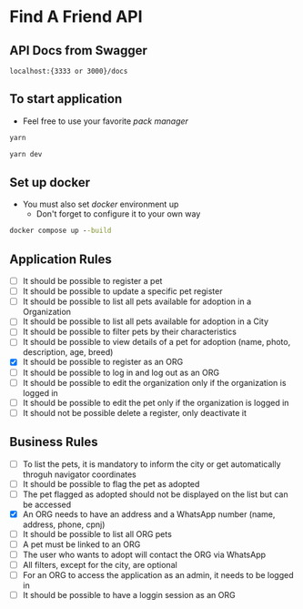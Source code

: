 # Find A Friend API

## API Docs from Swagger

`localhost:{3333 or 3000}/docs`

## To start application

- Feel free to use your favorite *pack manager*

```cmd
yarn

yarn dev
```

## Set up docker

- You must also set *docker* environment up
  - Don't forget to configure it to your own way

```cmd
docker compose up --build
````

## Application Rules

- [ ] It should be possible to register a pet
- [ ] It should be possible to update a specific pet register
- [ ] It should be possible to list all pets available for adoption in a Organization
- [ ] It should be possible to list all pets available for adoption in a City
- [ ] It should be possible to filter pets by their characteristics
- [ ] It should be possible to view details of a pet for adoption (name, photo, description, age, breed)
- [X] It should be possible to register as an ORG
- [ ] It should be possible to log in and log out as an ORG
- [ ] It should be possible to edit the organization only if the organization is logged in
- [ ] It should be possible to edit the pet only if the organization is logged in
- [ ] It should not be possible delete a register, only deactivate it

## Business Rules

- [ ] To list the pets, it is mandatory to inform the city or get automatically throguh navigator coordinates
- [ ] It should be possible to flag the pet as adopted
- [ ] The pet flagged as adopted should not be displayed on the list but can be accessed
- [X] An ORG needs to have an address and a WhatsApp number (name, address, phone, cpnj)
- [ ] It should be possible to list all ORG pets
- [ ] A pet must be linked to an ORG
- [ ] The user who wants to adopt will contact the ORG via WhatsApp  
- [ ] All filters, except for the city, are optional
- [ ] For an ORG to access the application as an admin, it needs to be logged in
- [ ] It should be possible to have a loggin session as an ORG
